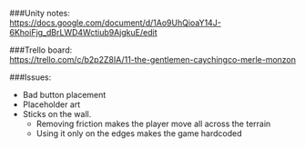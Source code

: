 ###Unity notes:  
https://docs.google.com/document/d/1Ao9UhQioaY14J-6KhoiFjg_dBrLWD4Wctiub9AjgkuE/edit

###Trello board:  
https://trello.com/c/b2p2Z8IA/11-the-gentlemen-caychingco-merle-monzon

###Issues:  
* Bad button placement
* Placeholder art
* Sticks on the wall.
	* Removing friction makes the player move all across the terrain
	* Using it only on the edges makes the game hardcoded